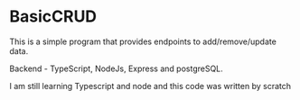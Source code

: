 # BasicCRUD


This is a simple program that provides endpoints to add/remove/update data.

Backend - TypeScript, NodeJs, Express and postgreSQL.

I am still learning Typescript and node and this code was written by scratch
